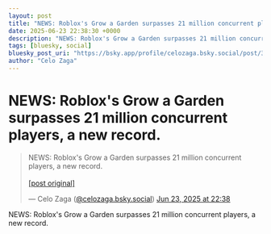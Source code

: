 ```yaml
---
layout: post
title: "NEWS: Roblox's Grow a Garden surpasses 21 million concurrent players, a new record."
date: 2025-06-23 22:38:30 +0000
description: "NEWS: Roblox's Grow a Garden surpasses 21 million concurrent players, a new record."
tags: [bluesky, social]
bluesky_post_uri: "https://bsky.app/profile/celozaga.bsky.social/post/3lscnjjep472b"
author: "Celo Zaga"
---
```


<h1 class="bluesky-post-title">NEWS: Roblox's Grow a Garden surpasses 21 million concurrent players, a new record.</h1>


<blockquote class="bluesky-embed" data-bluesky-uri="at://did:plc:lmh6rennptq77inaztnovw4b/app.bsky.feed.post/3lscnjjep472b" data-bluesky-embed-color-mode="system">
<p lang="">NEWS: Roblox's Grow a Garden surpasses 21 million concurrent players, a new record.<br><br><a href="https://bsky.app/profile/celozaga.bsky.social/post/3lscnjjep472b">[post original]</a></p>
&mdash; Celo Zaga (<a href="https://bsky.app/profile/did:plc:lmh6rennptq77inaztnovw4b">@celozaga.bsky.social</a>) <a href="https://bsky.app/profile/celozaga.bsky.social/post/3lscnjjep472b">Jun 23, 2025 at 22:38</a>
</blockquote>
<script async src="https://embed.bsky.app/static/embed.js" charset="utf-8"></script>


<p class="bluesky-post-description">NEWS: Roblox's Grow a Garden surpasses 21 million concurrent players, a new record.</p>
